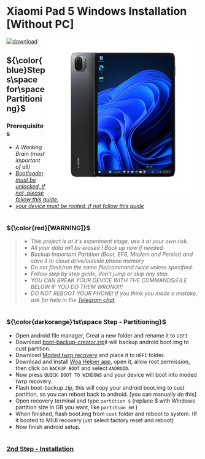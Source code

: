 # Xiaomi Pad 5 Windows Installation [Without PC]
<img align="right" src="nabu.png" width="400" alt="Windows 11 Running On A Xiaomi Pad 5">

[![download](https://github.com/Kumar-Jy/Windows-in-PocoF1-Without-PC/assets/20044626/3abc8b52-c5c6-4495-b623-d1312195d639)](https://youtu.be/)
## ${\color{blue}Steps\space for\space Partitioning}$ 
### Prerequisites
- _A Working Brain (most important of all)_
- [_Bootloader must be unlocked, if not, please follow this guide._](https://github.com/Misha803/Port-Windows-11-Xiaomi-Pad-5/blob/main/guide/English/Re-rooting-en.md)
- [_your device must be rooted, if not follow this guide_](https://github.com/Misha803/Port-Windows-11-Xiaomi-Pad-5/blob/main/guide/English/Re-rooting-en.md)
#
### ${\color{red}[WARNING]}$
> - _This project is at it's experiment stage, use it at your own risk._
> - _All your data will be erased ! Back up now if needed._
> - _Backup Important Partition (Boot, EFS, Modem and Persist) and save it to cloud drive/outside phone memory_
> - _Do not flash/run the same file/command twice unless specified._
> - _Follow step by step guide, don't jump or skip any step._
> - _YOU CAN BREAK YOUR DEVICE WITH THE COMMANDS/FILE BELOW IF YOU DO THEM WRONG!!!_
> - _DO NOT REBOOT YOUR PHONE! If you think you made a mistake, ask for help in the [Telegram chat](https://t.me/WinInstaller)._
#

### **${\color{darkorange}1st\space Step - Partitioning}$**
- Open android file manager, Creat a new folder and rename it to `UEFI`
- Download [boot-backup-creator.zip](boot-backup-creator.zip)it will backup android boot.img to cust partition.
- Download [Moded twrp recovery](https://mega.nz/file/czUjGI4Z#mrzauyw4Pa99bHfX16BD5NH9RUnxf3K9meYVn4EoFGo) and place it to `UEFI` folder.
- Download and Install [Woa Helper app](https://github.com/Marius586/WoA-Helper-update/releases/tag/WOA), open it, allow root permission, then click on `BACKUP BOOT` and select `ANDROID`.
- Now press `QUICK BOOT TO WINDOWS` and your device will boot into moded twrp recovery.
- Flash boot-backup.zip, this will copy your android boot.img to cust partition, so you can reboot back to android. [you can manually do this]
- Open recovery terminal and type `partition $` (replace $ with Windows partition size in GB you want, like `partition 60` )
- When finished, flash boot.img from `cust` folder and reboot to system. (If it booted to MIUI recovery just select factory reset and reboot)
- Now finish android setup.
#
### [2nd Step - Installation](https://github.com/Kumar-Jy/Windows-in-NABU-Without-PC/blob/main/guide/Installation.md#colordarkorange2ndspace-step---installation)
